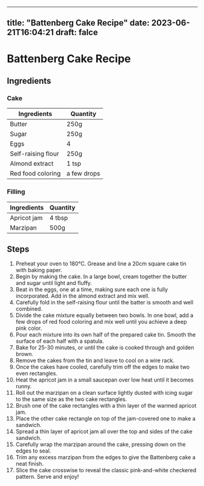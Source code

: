 
---
title: "Battenberg Cake Recipe"
date: 2023-06-21T16:04:21
draft: falce
---

# Battenberg Cake Recipe

## Ingredients

### Cake

|Ingredients | Quantity |
|---|---|
| Butter | 250g |
| Sugar | 250g |
| Eggs | 4 |
| Self-raising flour | 250g |
| Almond extract | 1 tsp |
| Red food coloring | a few drops |

### Filling

| Ingredients | Quantity |
|---|---|
| Apricot jam | 4 tbsp |
| Marzipan | 500g |

## Steps

1. Preheat your oven to 180°C. Grease and line a 20cm square cake tin with baking paper.
2. Begin by making the cake. In a large bowl, cream together the butter and sugar until light and fluffy.
3. Beat in the eggs, one at a time, making sure each one is fully incorporated. Add in the almond extract and mix well.
4. Carefully fold in the self-raising flour until the batter is smooth and well combined.
5. Divide the cake mixture equally between two bowls. In one bowl, add a few drops of red food coloring and mix well until you achieve a deep pink color.
6. Pour each mixture into its own half of the prepared cake tin. Smooth the surface of each half with a spatula.
7. Bake for 25-30 minutes, or until the cake is cooked through and golden brown.
8. Remove the cakes from the tin and leave to cool on a wire rack.
9. Once the cakes have cooled, carefully trim off the edges to make two even rectangles.
10. Heat the apricot jam in a small saucepan over low heat until it becomes runny.
11. Roll out the marzipan on a clean surface lightly dusted with icing sugar to the same size as the two cake rectangles.
12. Brush one of the cake rectangles with a thin layer of the warmed apricot jam.
13. Place the other cake rectangle on top of the jam-covered one to make a sandwich.
14. Spread a thin layer of apricot jam all over the top and sides of the cake sandwich.
15. Carefully wrap the marzipan around the cake, pressing down on the edges to seal.
16. Trim any excess marzipan from the edges to give the Battenberg cake a neat finish.
17. Slice the cake crosswise to reveal the classic pink-and-white checkered pattern. Serve and enjoy!
